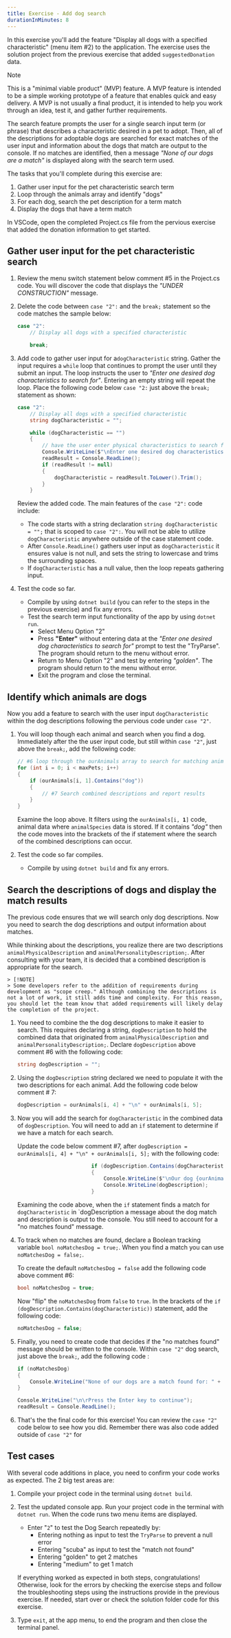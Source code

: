 ```yaml
---
title: Exercise - Add dog search
durationInMinutes: 8
---
```


In this exercise you'll add the feature "Display all dogs with a specified characteristic" (menu item #2) to the application. The exercise uses the solution project from the previous exercise that added `suggestedDonation` data.

> [!NOTE]
> This is a "minimal viable product" (MVP) feature. A MVP feature is intended to be a simple working prototype of a feature that enables quick and easy delivery. A MVP is not usually a final product, it is intended to help you work through an idea, test it, and gather further requirements.

The search feature prompts the user for a single search input term (or phrase) that describes a characteristic desired in a pet to adopt. Then, all of the descriptions for adoptable dogs are searched for exact matches of the user input and information about the dogs that match are output to the console.  If no matches are identified, then a message *"None of our dogs are a match"* is displayed along with the search term used.

The tasks that you'll complete during this exercise are:

1. Gather user input for the pet characteristic search term
1. Loop through the animals array and identify "dogs"
1. For each dog, search the pet description for a term match
1. Display the dogs that have a term match

 In VSCode, open the completed Project.cs file from the pervious exercise that added the donation information to get started.

## Gather user input for the pet characteristic search

1. Review the menu switch statement below comment #5 in the Project.cs code. You will discover the code that displays the *"UNDER CONSTRUCTION"* message.
1. Delete the code between `case "2":` and the `break;` statement so the code matches the sample below:

    ```csharp
    case "2":
        // Display all dogs with a specified characteristic

        break; 
    ```

1. Add code to gather user input for a`dogCharacteristic` string. Gather the input requires a `while` loop that continues to prompt the user until they submit an input. The loop instructs the user to *"Enter one desired dog characteristics to search for"*. Entering an empty string will repeat the loop. Place the following code below `case "2:` just above the `break;` statement as shown:

    ```csharp
    case "2":
        // Display all dogs with a specified characteristic
        string dogCharacteristic = "";

        while (dogCharacteristic == "")
        {
            // have the user enter physical characteristics to search for
            Console.WriteLine($"\nEnter one desired dog characteristics to search for");
            readResult = Console.ReadLine();
            if (readResult != null)
            {
                dogCharacteristic = readResult.ToLower().Trim();
            }
        } 
    ```

    Review the added code. The main features of the `case "2":` code include:

    - The code starts with a string declaration `string dogCharacteristic = "";` that is scoped to `case "2":`. You  will not be able to utilize `dogCharacteristic` anywhere outside of the case statement code.
    - After `Console.ReadLine()` gathers user input as `dogCharacteristic` it ensures value is not null, and sets the string to lowercase and trims the surrounding spaces.
    - If `dogCharacteristic` has a null value, then the loop repeats gathering input.

1. Test the code so far.

    - Compile by using `dotnet build` (you can refer to the steps in the previous exercise) and fix any errors.
    - Test the search term input functionality of the app by using `dotnet run`.
        - Select Menu Option "2"
        - Press **"Enter"** without entering data at the *"Enter one desired dog characteristics to search for"* prompt to test the "TryParse". The program should return to the menu without error.
        - Return to Menu Option "2" and test by entering *"golden"*. The program should return to the menu without error.
        - Exit the program and close the terminal.

## Identify which animals are dogs

Now you add a feature to search with the user input `dogCharacteristic` within the dog descriptions following the pervious code under `case "2"`.

1. You will loop though each animal and search when you find a dog.
    Immediately after the the user input code, but still within `case "2"`, just above the `break;`, add the following code:

    ```csharp
    // #6 loop through the ourAnimals array to search for matching animals
    for (int i = 0; i < maxPets; i++)
    {
        if (ourAnimals[i, 1].Contains("dog"))
        {
            // #7 Search combined descriptions and report results
        }
    }
    ```

    Examine the loop above. It filters using the `ourAnimals[i, `**`1`**`]` code, animal data where `animalSpecies` data is stored. If it contains *"dog"* then the code moves into the brackets of the if statement where the search of the combined descriptions can occur.

1. Test the code so far compiles.

    - Compile by using `dotnet build` and fix any errors.

## Search the descriptions of dogs and display the match results

The previous code ensures that we will search only dog descriptions. Now you need to search the dog descriptions and output information about matches.

While thinking about the descriptions, you realize there are two descriptions `animalPhysicalDescription` and `animalPersonalityDescription;`. After consulting with your team, it is decided that a combined description is appropriate for the search.

    > [!NOTE]
    > Some developers refer to the addition of requirements during development as "scope creep." Although combining the descriptions is not a lot of work, it still adds time and complexity. For this reason, you should let the team know that added requirements will likely delay the completion of the project.

1.  You need to combine the the dog descriptions to make it easier to search. This requires declaring a string, `dogDescription` to hold the combined data that originated from `animalPhysicalDescription` and `animalPersonalityDescription;`. Declare `dogDescription` above comment #6 with the following code:

    ```csharp
    string dogDescription = "";
    ```

1. Using the `dogDescription` string declared we need to populate it with the two descriptions for each animal.  Add the following code below comment # 7:

    ```csharp
    dogDescription = ourAnimals[i, 4] + "\n" + ourAnimals[i, 5];
    ```

1. Now you will add the search for `dogCharacteristic` in the combined data of `dogDescription`. You will need to add an `if` statement to determine if we have a match for each search.

    Update the code below comment #7, after `dogDescription = ourAnimals[i, 4] + "\n" + ourAnimals[i, 5];` with the following code:

    ```csharp
                            if (dogDescription.Contains(dogCharacteristic))
                            {
                                Console.WriteLine($"\nOur dog {ourAnimals[i, 3]} is a match!");
                                Console.WriteLine(dogDescription);
                            }
    ```

    Examining the code above, when the `if` statement finds a match for `dogCharacteristic` in `dogDescription a message about the dog match and description is output to the console. You still need to account for a "no matches found" message.

1. To track when no matches are found, declare a Boolean tracking variable `bool noMatchesDog = true;`. When you find a match you can use `noMatchesDog = false;`. 

    To create the default `noMatchesDog = false` add the following code above comment #6:

    ```csharp
    bool noMatchesDog = true;
    ```

    Now "flip" the `noMatchesDog` from `false` to `true`. In the brackets of the `if (dogDescription.Contains(dogCharacteristic))` statement, add the following code:

    ```csharp
    noMatchesDog = false;
    ```

1. Finally, you need to create code that decides if the "no matches found" message should be written to the console. Within `case "2"` dog search, just above the `break;`, add the following code :

    ```csharp
    if (noMatchesDog)
    {
        Console.WriteLine("None of our dogs are a match found for: " + dogCharacteristic);
    }
    
    Console.WriteLine("\n\rPress the Enter key to continue");
    readResult = Console.ReadLine();
    ```

1. That's the the final code for this exercise! You can review the `case "2"` code below to see how you did. Remember there was also code added outside of `case "2"` for 

## Test cases

With several code additions in place, you need to confirm your code works as expected. The 2 big test areas are:

1. Compile your project code in the terminal using `dotnet build`.  

1. Test the updated console app. Run your project code in the terminal with `dotnet run`. When the code runs two menu items are displayed.
    - Enter "`2`" to test the Dog Search repeatedly by:
        - Entering nothing as input to test the `TryParse` to prevent a null error
        - Entering "scuba" as input to test the "match not found"
        - Entering "golden" to get 2 matches
        - Entering "medium" to get 1 match

    If everything worked as expected in both steps, congratulations! Otherwise, look for the errors by checking the exercise steps and follow the troubleshooting steps using the instructions provide in the previous exercise.  If needed, start over or check the solution folder code for this exercise.

1. Type `exit`, at the app menu, to end the program and then close the terminal panel.
